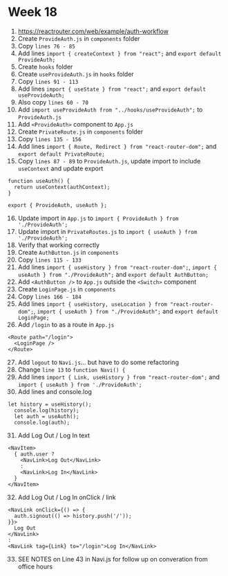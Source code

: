 # Week 18

1. https://reactrouter.com/web/example/auth-workflow
2. Create `ProvideAuth.js` in `components` folder
3. Copy `lines 76 - 85` 
4. Add lines `import { createContext } from "react";` and `export default ProvideAuth;`
5. Create `hooks` folder
6. Create `useProvideAuth.js` in `hooks` folder
7. Copy `lines 91 - 113`
8. Add lines `import { useState } from "react";` and `export default useProvideAuth;`
9. Also copy `lines 60 - 70`
10. Add `import useProvideAuth from "../hooks/useProvideAuth";` to `ProvideAuth.js`
11. Add `<ProvideAuth>` component to `App.js`
12. Create `PrivateRoute.js` in `components` folder
13. Copy `lines 135 - 156`
14. Add lines `import { Route, Redirect } from "react-router-dom";` and `export default PrivateRoute;`
15. Copy `lines 87 - 89` to `ProvideAuth.js`, update import to include `useContext` and update export

```
function useAuth() {
  return useContext(authContext);
}
```

```
export { ProvideAuth, useAuth };
```

16. Update import in `App.js` to `import { ProvideAuth } from './ProvideAuth';`
17. Update import in `PrivateRoutes.js` to `import { useAuth } from './ProvideAuth';`
18. Verify that working correctly
19. Create `AuthButton.js` in `components`
20. Copy `lines 115 - 133`
21. Add lines `import { useHistory } from "react-router-dom";`, `import { useAuth } from "./ProvideAuth";` and `export default AuthButton;`
22. Add `<AuthButton />` to `App.js` outside the `<Switch>` component
23. Create `LoginPage.js` in `components`
24. Copy `lines 166 - 184`
25. Add lines `import { useHistory, useLocation } from "react-router-dom";`, `import { useAuth } from "./ProvideAuth";` and `export default LoginPage;`
26. Add `/login` to as a route in `App.js`

```
<Route path="/login">
  <LoginPage />
</Route>
```

27. Add `logout` to `Navi.js`...  but have to do some refactoring
28. Change `line 13` to `function Navi() {`
29. Add lines `import { Link, useHistory } from "react-router-dom";` and `import { useAuth } from './ProvideAuth';`
30. Add lines and console.log

```
let history = useHistory();
  console.log(history);
  let auth = useAuth();
  console.log(auth);
```

31. Add Log Out / Log In text

```
<NavItem>
  { auth.user ? 
    <NavLink>Log Out</NavLink>
    :
    <NavLink>Log In</NavLink>
  }
</NavItem>
```

32. Add Log Out / Log In onClick / link

```
<NavLink onClick={() => {
  auth.signout(() => history.push('/'));
}}>
  Log Out
</NavLink>
:
<NavLink tag={Link} to="/login">Log In</NavLink>
```

33. SEE NOTES on Line 43 in Navi.js for follow up on converation from office hours

